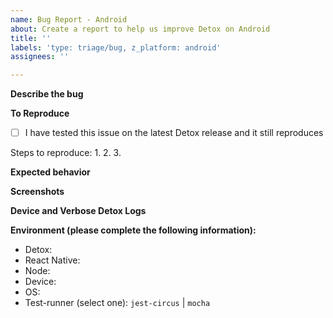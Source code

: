 ```yaml
---
name: Bug Report - Android
about: Create a report to help us improve Detox on Android
title: ''
labels: 'type: triage/bug, z_platform: android'
assignees: ''

---
```


**Describe the bug**
<!-- A clear and concise description of what the bug is. -->

**To Reproduce**

- [ ] I have tested this issue on the latest Detox release and it still reproduces

<!--
Provide the steps necessary to reproduce the issue. If you are seeing a regression, try to provide the last known version where the issue did not reproduce.
-->

Steps to reproduce:
1. 
2. 
3. 

<!--
If possible, please provide a small demo project that reproduces the issue, or attach a video with the reproduction - this would be very appreciated.
-->

**Expected behavior**
<!-- A clear and concise description of what you think should happen. -->

**Screenshots**
<!-- If applicable, add screenshots to help explain your problem. -->

**Device and Verbose Detox Logs**
<!--
Provide the device and verbose Detox logs so we can understand what happened.
Detox logs can be obtained by passing the loglevel param: `detox test --loglevel trace`.
Device logs can be retrieved from the device using `adb logcat`, or if recorded, Detox' artifacts.
-->

**Environment (please complete the following information):**
 - Detox:
 - React Native:
 - Node:
 - Device:
 - OS: 
 - Test-runner (select one): `jest-circus` | `mocha`

<!-- Note: Test-runner is set in Detox.test-runner in your package.json -->
